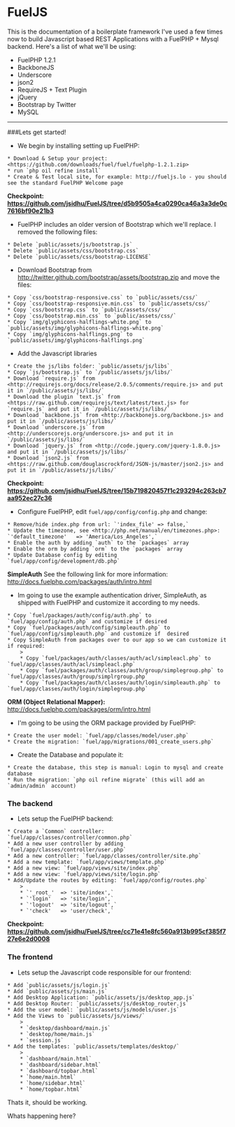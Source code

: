 # FuelJS

This is the documentation of a boilerplate framework I've used a few times now to build Javascript based REST Applications with a FuelPHP + Mysql backend. Here's a list of what we'll be using:

* FuelPHP 1.2.1
* BackboneJS
* Underscore
* json2
* RequireJS + Text Plugin
* jQuery
* Bootstrap by Twitter
* MySQL

***

###Lets get started!

* We begin by installing setting up FuelPHP:  
>
	* Download & Setup your project: <https://github.com/downloads/fuel/fuel/fuelphp-1.2.1.zip>  
	* run `php oil refine install` 
	* Create & Test local site, for example: http://fueljs.lo - you should see the standard FuelPHP Welcome page  

**Checkpoint: <https://github.com/jsidhu/FuelJS/tree/d5b9505a4ca0290ca46a3a3de0c7616bf90e21b3>**

* FuelPHP includes an older version of Bootstrap which we'll replace. I removed the following files:  
>
	* Delete `public/assets/js/bootstrap.js`
	* Delete `public/assets/css/bootstrap.css`
	* Delete `public/assets/css/bootstrap-LICENSE`

* Download Bootstrap from <http://twitter.github.com/bootstrap/assets/bootstrap.zip> and move the files:
>
 	* Copy `css/bootstrap-responsive.css` to `public/assets/css/`
	* Copy `css/bootstrap-responsive.min.css` to `public/assets/css/`
	* Copy `css/bootstrap.css` to `public/assets/css/`
	* Copy `css/bootstrap.min.css` to `public/assets/css/`
	* Copy `img/glyphicons-halflings-white.png` to `public/assets/img/glyphicons-halflings-white.png`
	* Copy `img/glyphicons-halflings.png` to `public/assets/img/glyphicons-halflings.png`
	
* Add the Javascript libraries
>
	* Create the js/libs folder: `public/assets/js/libs`
	* Copy `js/bootstrap.js` to `/public/assets/js/libs/`
	* Download `require.js` from <http://requirejs.org/docs/release/2.0.5/comments/require.js> and put it in `/public/assets/js/libs/`
	* Download the plugin `text.js` from <https://raw.github.com/requirejs/text/latest/text.js> for `require.js` and put it in `/public/assets/js/libs/`
	* Download `backbone.js` from <http://backbonejs.org/backbone.js> and put it in `/public/assets/js/libs/`
	* Download `underscore.js` from <http://underscorejs.org/underscore.js> and put it in `/public/assets/js/libs/`
	* Download `jquery.js` from <http://code.jquery.com/jquery-1.8.0.js> and put it in `/public/assets/js/libs/`
	* Download `json2.js` from <https://raw.github.com/douglascrockford/JSON-js/master/json2.js> and put it in `/public/assets/js/libs/`

**Checkpoint: <https://github.com/jsidhu/FuelJS/tree/15b719820457f1c293294c263cb7aa952ec27c36>**

* Configure FuelPHP, edit `fuel/app/config/config.php` and change:
>
	* Remove/hide index.php from url: `'index_file' => false,`
	* Update the timezone, see <http://php.net/manual/en/timezones.php>: `'default_timezone'   => 'America/Los_Angeles',`  	
	* Enable the auth by adding `auth` to the `packages` array
	* Enable the orm by adding `orm` to the `packages` array
	* Update Database config by editing `fuel/app/config/development/db.php`

**SimpleAuth** See the following link for more information: <http://docs.fuelphp.com/packages/auth/intro.html>  

* Im going to use the example authentication driver, SimpleAuth, as shipped with FuelPHP and customize it according to my needs.
>
	* Copy `fuel/packages/auth/config/auth.php` to `fuel/app/config/auth.php` and customize if desired
	* Copy `fuel/packages/auth/config/simpleauth.php` to `fuel/app/config/simpleauth.php` and customize if 	desired
	* Copy SimpleAuth from packages over to our app so we can customize it if required:
    	>
    	* Copy `fuel/packages/auth/classes/auth/acl/simpleacl.php` to `fuel/app/classes/auth/acl/simpleacl.php`
    	* Copy `fuel/packages/auth/classes/auth/group/simplegroup.php` to `fuel/app/classes/auth/group/simplrgroup.php`
    	* Copy `fuel/packages/auth/classes/auth/login/simpleauth.php` to `fuel/app/classes/auth/login/simplegroup.php`

**ORM (Object Relational Mapper):** <http://docs.fuelphp.com/packages/orm/intro.html>

* I'm going to be using the ORM package provided by FuelPHP:
>
	* Create the user model: `fuel/app/classes/model/user.php`
	* Create the migration: `fuel/app/migrations/001_create_users.php`

* Create the Database and populate it:
>
	* Create the database, this step is manual: Login to mysql and create database
	* Run the migration: `php oil refine migrate` (this will add an `admin/admin` account)

### The backend

* Lets setup the FuelPHP backend:
>
	* Create a `Common` controller: `fuel/app/classes/controller/common.php`
	* Add a new user controller by adding `fuel/app/classes/controller/user.php`
	* Add a new controller: `fuel/app/classes/controller/site.php`
	* Add a new template: `fuel/app/views/template.php`
	* Add a new view: `fuel/app/views/site/index.php`
	* Add a new view: `fuel/app/views/site/login.php`
	* Add/Update the routes by editing: `fuel/app/config/routes.php`
    	>
    	* `'_root_'  => 'site/index',`
    	* `'login'   => 'site/login',`   
    	* `'logout'  => 'site/logout',`
    	* `'check'   => 'user/check',`

**Checkpoint: <https://github.com/jsidhu/FuelJS/tree/cc71e41e8fc560a913b995cf385f727e6e2d0008>**

### The frontend

* Lets setup the Javascript code responsible for our frontend:
>
	* Add `public/assets/js/login.js`
	* Add `public/assets/js/main.js`
	* Add Desktop Application: `public/assets/js/desktop_app.js`
	* Add Desktop Router: `public/assets/js/desktop_router.js`
	* Add the user model: `public/assets/js/models/user.js`
	* Add the Views to `public/assets/js/views/`
	    >
	    * `desktop/dashboard/main.js`
	    * `desktop/home/main.js`
	    * `session.js`
	* Add the templates: `public/assets/templates/desktop/`
		>
	    * `dashboard/main.html`
	    * `dashboard/sidebar.html`
	    * `dashboard/topbar.html`
	    * `home/main.html`
	    * `home/sidebar.html`
	    * `home/topbar.html`

Thats it, should be working.

Whats happening here?